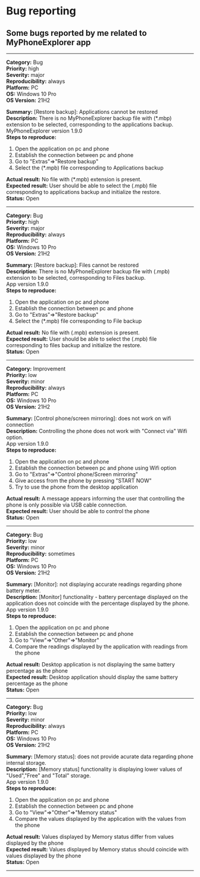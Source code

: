 # Bug reporting </br>
## Some bugs reported by me related to MyPhoneExplorer app </br>

------------------------------------------------------------------------------
**Category:** Bug </br>
**Priority:** high </br>
**Severity:** major </br>
**Reproducibility:** always </br>
**Platform:** PC </br>
**OS:** Windows 10 Pro </br> 
**OS Version:** 21H2 </br>

**Summary:** [Restore backup]: Applications cannot be restored  </br>
**Description:** There is no MyPhoneExplorer backup file with (*.mbp) extension to be selected, corresponding to the applications backup.</br> MyPhoneExplorer version 1.9.0 </br>
**Steps to reproduce:** </br>
1. Open the application on pc and phone
2. Establish the connection between pc and phone
3. Go to "Extras"=>"Restore backup"
4. Select the (*.mpb) file corresponding to Applications backup 

**Actual result:** No file with (*.mpb) extension is present. </br>
**Expected result:** User should be able to select the (.mpb) file corresponding to applications backup and initialize the restore.</br>
**Status:** Open</br>

---------------------------------------------------------------------------------------
**Category:** Bug </br>
**Priority:** high </br>
**Severity:** major </br>
**Reproducibility:** always </br>
**Platform:** PC </br>
**OS:** Windows 10 Pro </br> 
**OS Version:** 21H2 </br>

**Summary:** [Restore backup]: Files cannot be restored  </br>
**Description:**  There is no MyPhoneExplorer backup file with (.mpb) extension to be selected, corresponding to Files backup.</br> App version 1.9.0 </br>
**Steps to reproduce:** </br>
1. Open the application on pc and phone
2. Establish the connection between pc and phone
3. Go to "Extras"=>"Restore backup"
4. Select the (*.mpb) file corresponding to File backup

**Actual result:** No file with (.mpb) extension is present. </br>
**Expected result:** User should be able to select the (.mpb) file corresponding to files backup and initialize the restore.</br>
**Status:** Open</br>

-----------------------------------------------------------------------------------------------
**Category:** Improvement </br>
**Priority:** low </br>
**Severity:** minor </br>
**Reproducibility:** always </br>
**Platform:** PC </br>
**OS:** Windows 10 Pro </br> 
**OS Version:** 21H2 </br>

**Summary:** [Control phone/screen mirroring]: does not work on wifi connection  </br>
**Description:** Controlling the phone does not work with "Connect via" Wifi option.</br> App version 1.9.0 </br>
**Steps to reproduce:** </br>
1. Open the application on pc and phone
2. Establish the connection between pc and phone using Wifi option
3. Go to "Extras"=>"Control phone/Screen mirroring"
4. Give access from the phone by pressing "START NOW"
5. Try to use the phone from the desktop application

**Actual result:** A message appears informing the user that controlling the phone is only possible via USB cable connection. </br>
**Expected result:** User should be able to control the phone </br>
**Status:** Open</br>

---------------------------------------------------------------------------------------------------------
**Category:** Bug </br>
**Priority:** low </br>
**Severity:** minor </br>
**Reproducibility:** sometimes </br>
**Platform:** PC </br>
**OS:** Windows 10 Pro </br> 
**OS Version:** 21H2 </br>

**Summary:** [Monitor]: not displaying accurate readings regarding phone battery meter. </br>
**Description:** [Monitor] functionality - battery percentage displayed on the application does not coincide with the percentage displayed by the phone.</br> App version 1.9.0 </br>
**Steps to reproduce:** </br>
1. Open the application on pc and phone
2. Establish the connection between pc and phone 
3. Go to "View"=>"Other"=>"Monitor"
4. Compare the readings displayed by the application with readings from the phone

**Actual result:** Desktop application is not displaying the same battery percentage as the phone </br>
**Expected result:** Desktop application should display the same battery percentage as the phone </br>
**Status:** Open</br>

--------------------------------------------------------------------------------------------------------------------
**Category:** Bug </br>
**Priority:** low </br>
**Severity:** minor </br>
**Reproducibility:** always </br>
**Platform:** PC </br>
**OS:** Windows 10 Pro </br> 
**OS Version:** 21H2 </br>

**Summary:** [Memory status]: does not provide acurate data regarding phone internal storage. </br>
**Description:** [Memory status] functionality is displaying lower values of "Used","Free" and "Total" storage.</br> App version 1.9.0 </br>
**Steps to reproduce:** </br>
1. Open the application on pc and phone
2. Establish the connection between pc and phone 
3. Go to "View"=>"Other"=>"Memory status"
4. Compare the values displayed by the application with the values from the phone

**Actual result:** Values displayed by Memory status differ from values displayed by the phone </br>
**Expected result:** Values displayed by Memory status should coincide with values displayed by the phone </br>
**Status:** Open</br>

--------------------------------------------------------------------------------------------------------------------